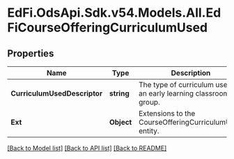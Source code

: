# EdFi.OdsApi.Sdk.v54.Models.All.EdFiCourseOfferingCurriculumUsed

## Properties

Name | Type | Description | Notes
------------ | ------------- | ------------- | -------------
**CurriculumUsedDescriptor** | **string** | The type of curriculum used in an early learning classroom or group. | 
**Ext** | **Object** | Extensions to the CourseOfferingCurriculumUsed entity. | [optional] 

[[Back to Model list]](../README.md#documentation-for-models) [[Back to API list]](../README.md#documentation-for-api-endpoints) [[Back to README]](../README.md)

